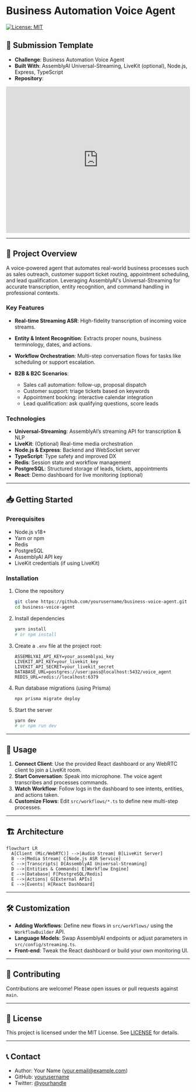 # Business Automation Voice Agent

[![License: MIT](https://img.shields.io/badge/License-MIT-blue.svg)](https://opensource.org/licenses/MIT)

## 🚀 Submission Template

* **Challenge**: Business Automation Voice Agent
* **Built With**: AssemblyAI Universal-Streaming, LiveKit (optional), Node.js, Express, TypeScript
* **Repository**:

<embed src="https://github.com/afuhflynn/business-voice-agent" width="100%" height="400px" />

---

## 🎯 Project Overview

A voice-powered agent that automates real-world business processes such as sales outreach, customer support ticket routing, appointment scheduling, and lead qualification. Leveraging AssemblyAI's Universal-Streaming for accurate transcription, entity recognition, and command handling in professional contexts.

### Key Features

* **Real-time Streaming ASR**: High-fidelity transcription of incoming voice streams.
* **Entity & Intent Recognition**: Extracts proper nouns, business terminology, dates, and actions.
* **Workflow Orchestration**: Multi-step conversation flows for tasks like scheduling or support escalation.
* **B2B & B2C Scenarios**:

  * Sales call automation: follow-up, proposal dispatch
  * Customer support: triage tickets based on keywords
  * Appointment booking: interactive calendar integration
  * Lead qualification: ask qualifying questions, score leads

### Technologies

* **Universal-Streaming**: AssemblyAI’s streaming API for transcription & NLP
* **LiveKit**: (Optional) Real-time media orchestration
* **Node.js & Express**: Backend and WebSocket server
* **TypeScript**: Type safety and improved DX
* **Redis**: Session state and workflow management
* **PostgreSQL**: Structured storage of leads, tickets, appointments
* **React**: Demo dashboard for live monitoring (optional)

---

## 📥 Getting Started

### Prerequisites

* Node.js v18+
* Yarn or npm
* Redis
* PostgreSQL
* AssemblyAI API key
* LiveKit credentials (if using LiveKit)

### Installation

1. Clone the repository

   ```bash
   git clone https://github.com/yourusername/business-voice-agent.git
   cd business-voice-agent
   ```
2. Install dependencies

   ```bash
   yarn install
   # or npm install
   ```
3. Create a `.env` file at the project root:

   ```dotenv
   ASSEMBLYAI_API_KEY=your_assemblyai_key
   LIVEKIT_API_KEY=your_livekit_key
   LIVEKIT_API_SECRET=your_livekit_secret
   DATABASE_URL=postgres://user:pass@localhost:5432/voice_agent
   REDIS_URL=redis://localhost:6379
   ```
4. Run database migrations (using Prisma)

   ```bash
   npx prisma migrate deploy
   ```
5. Start the server

   ```bash
   yarn dev
   # or npm run dev
   ```

---

## 🎥 Usage

1. **Connect Client**: Use the provided React dashboard or any WebRTC client to join a LiveKit room.
2. **Start Conversation**: Speak into microphone. The voice agent transcribes and processes commands.
3. **Watch Workflow**: Follow logs in the dashboard to see intents, entities, and actions taken.
4. **Customize Flows**: Edit `src/workflows/*.ts` to define new multi-step processes.

---

## 🏗 Architecture

```mermaid
flowchart LR
  A[Client (Mic/WebRTC)] -->|Audio Stream| B[LiveKit Server]
  B -->|Media Stream| C[Node.js ASR Service]
  C -->|Transcripts| D[AssemblyAI Universal-Streaming]
  D -->|Entities & Commands| E[Workflow Engine]
  E -->|Database| F[PostgreSQL/Redis]
  E -->|Actions| G[External APIs]
  E -->|Events| H[React Dashboard]
```

---

## 🛠 Customization

* **Adding Workflows**: Define new flows in `src/workflows/` using the `WorkflowBuilder` API.
* **Language Models**: Swap AssemblyAI endpoints or adjust parameters in `src/config/streaming.ts`.
* **Front-end**: Tweak the React dashboard or build your own monitoring UI.

---

## 🤝 Contributing

Contributions are welcome! Please open issues or pull requests against `main`.

---

## 📄 License

This project is licensed under the MIT License. See [LICENSE](LICENSE) for details.

---

## 📞 Contact

* Author: Your Name ([your.email@example.com](mailto:your.email@example.com))
* GitHub: [yourusername](https://github.com/yourusername)
* Twitter: [@yourhandle](https://twitter.com/yourhandle)
